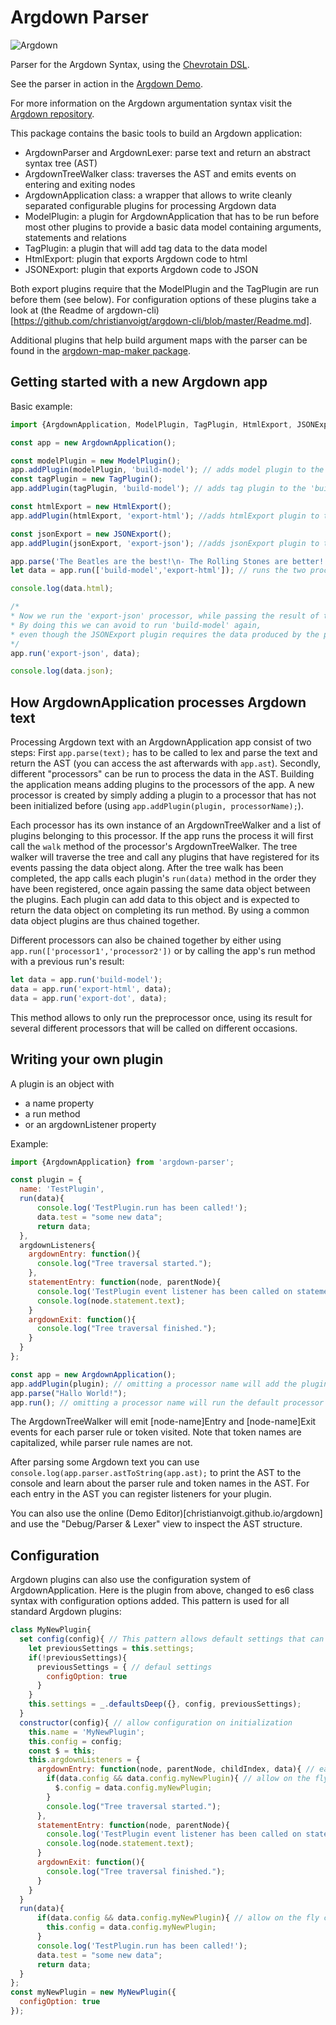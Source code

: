 # Argdown Parser

![Argdown](https://cdn.rawgit.com/christianvoigt/argdown-parser/master/argdown-mark.svg)

Parser for the Argdown Syntax, using the [Chevrotain DSL](https://github.com/SAP/chevrotain).

See the parser in action in the [Argdown Demo](http://christianvoigt.github.io/argdown).

For more information on the Argdown argumentation syntax visit the [Argdown repository](https://github.com/christianvoigt/argdown).

This package contains the basic tools to build an Argdown application:

  - ArgdownParser and ArgdownLexer: parse text and return an abstract syntax tree (AST)
  - ArgdownTreeWalker class: traverses the AST and emits events on entering and exiting nodes
  - ArgdownApplication class: a wrapper that allows to write cleanly separated configurable plugins for processing Argdown data
  - ModelPlugin: a plugin for ArgdownApplication that has to be run before most other plugins to provide a basic data model containing arguments, statements and relations
  - TagPlugin: a plugin that will add tag data to the data model
  - HtmlExport: plugin that exports Argdown code to html
  - JSONExport: plugin that exports Argdown code to JSON
  
Both export plugins require that the ModelPlugin and the TagPlugin are run before them (see below). For configuration options of these plugins take a look at (the Readme of argdown-cli)[https://github.com/christianvoigt/argdown-cli/blob/master/Readme.md].

Additional plugins that help build argument maps with the parser can be found in the [argdown-map-maker package](https://github.com/christianvoigt/argdown-map-maker).

## Getting started with a new Argdown app

Basic example:

```javascript
import {ArgdownApplication, ModelPlugin, TagPlugin, HtmlExport, JSONExport} from 'argdown-parser';

const app = new ArgdownApplication();

const modelPlugin = new ModelPlugin();
app.addPlugin(modelPlugin, 'build-model'); // adds model plugin to the 'build-model' processor
const tagPlugin = new TagPlugin();
app.addPlugin(tagPlugin, 'build-model'); // adds tag plugin to the 'build-model' processor

const htmlExport = new HtmlExport();
app.addPlugin(htmlExport, 'export-html'); //adds htmlExport plugin to the 'export-html' processor

const jsonExport = new JSONExport();
app.addPlugin(jsonExport, 'export-json'); //adds jsonExport plugin to the 'export-json' processor

app.parse('The Beatles are the best!\n- The Rolling Stones are better!');
let data = app.run(['build-model','export-html']); // runs the two processors one after another, returning a data object

console.log(data.html);

/*
* Now we run the 'export-json' processor, while passing the result of the previous run to the app.
* By doing this we can avoid to run 'build-model' again, 
* even though the JSONExport plugin requires the data produced by the processor.
*/
app.run('export-json', data); 

console.log(data.json);

```

## How ArgdownApplication processes Argdown text

Processing Argdown text with an ArgdownApplication app consist of two steps: First `app.parse(text);` has to be called to lex and parse the text and return the AST (you can access the ast afterwards with `app.ast`). Secondly, different "processors" can be run to process the data in the AST. Building the application means adding plugins to the processors of the app. A new processor is created by simply adding a plugin to a processor that has not been initialized before (using `app.addPlugin(plugin, processorName);`).

Each processor has its own instance of an ArgdownTreeWalker and a list of plugins belonging to this processor. If the app runs the process it will first call the `walk` method of the processor's ArgdownTreeWalker. The tree walker will traverse the tree and call any plugins that have registered for its events passing the data object along. After the tree walk has been completed, the app calls each plugin's `run(data)` method in the order they have been registered, once again passing the same data object between the plugins. Each plugin can add data to this object and is expected to return the data object on completing its run method. By using a common data object plugins are thus chained together.

Different processors can also be chained together by either using `app.run(['processor1','processor2'])` or by calling the app's run method with a previous run's result:

```javascript
let data = app.run('build-model');
data = app.run('export-html', data);
data = app.run('export-dot', data);
```

This method allows to only run the preprocessor once, using its result for several different processors that will be called on different occasions.

## Writing your own plugin

A plugin is an object with 

  - a name property
  - a run method
  - or an argdownListener property

Example:
  
```javascript
import {ArgdownApplication} from 'argdown-parser';

const plugin = {
  name: 'TestPlugin',
  run(data){
      console.log('TestPlugin.run has been called!');
      data.test = "some new data";
      return data;
  },
  argdownListeners{
    argdownEntry: function(){
      console.log("Tree traversal started.");
    },
    statementEntry: function(node, parentNode){
      console.log('TestPlugin event listener has been called on statement entry!');
      console.log(node.statement.text);
    }
    argdownExit: function(){
      console.log("Tree traversal finished.");
    }
  }
};

const app = new ArgdownApplication();
app.addPlugin(plugin); // omitting a processor name will add the plugin to the default processor
app.parse("Hallo World!");
app.run(); // omitting a processor name will run the default processor

```

The ArgdownTreeWalker will emit [node-name]Entry and [node-name]Exit events for each parser rule or token visited. Note that token names are capitalized, while parser rule names are not.

After parsing some Argdown text you can use `console.log(app.parser.astToString(app.ast);` to print the AST to the console and learn about the parser rule and token names in the AST. For each entry in the AST you can register listeners for your plugin.

You can also use the online (Demo Editor)[christianvoigt.github.io/argdown] and use the "Debug/Parser & Lexer" view to inspect the AST structure.

## Configuration

Argdown plugins can also use the configuration system of ArgdownApplication. Here is the plugin from above, changed to es6 class syntax with configuration options added. This pattern is used for all standard Argdown plugins:

```JavaScript
class MyNewPlugin{
  set config(config){ // This pattern allows default settings that can be overwritten by consecutive calls to this.config = config;
    let previousSettings = this.settings;
    if(!previousSettings){
      previousSettings = { // defaul settings
        configOption: true
      }
    }
    this.settings = _.defaultsDeep({}, config, previousSettings);
  }  
  constructor(config){ // allow configuration on initialization
    this.name = 'MyNewPlugin';
    this.config = config;
    const $ = this;
    this.argdownListeners = {
      argdownEntry: function(node, parentNode, childIndex, data){ // each listener receives the data object
        if(data.config && data.config.myNewPlugin){ // allow on the fly configuration
          $.config = data.config.myNewPlugin;
        }
        console.log("Tree traversal started.");
      },
      statementEntry: function(node, parentNode){
        console.log('TestPlugin event listener has been called on statement entry!');
        console.log(node.statement.text);
      }
      argdownExit: function(){
        console.log("Tree traversal finished.");
      }
    }    
  }
  run(data){
      if(data.config && data.config.myNewPlugin){ // allow on the fly configuration
        this.config = data.config.myNewPlugin;
      }
      console.log('TestPlugin.run has been called!');
      data.test = "some new data";
      return data;
  }
};
const myNewPlugin = new MyNewPlugin({
  configOption: true
});
```
